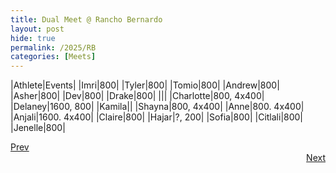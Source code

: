```yaml
---
title: Dual Meet @ Rancho Bernardo
layout: post
hide: true
permalink: /2025/RB
categories: [Meets]
---
```


|Athlete|Events|
|Imri|800|
|Tyler|800|
|Tomio|800|
|Andrew|800|
|Asher|800|
|Dev|800|
|Drake|800|
|||
|Charlotte|800, 4x400|
|Delaney|1600, 800|
|Kamila||
|Shayna|800, 4x400|
|Anne|800. 4x400|
|Anjali|1600. 4x400|
|Claire|800|
|Hajar|?, 200|
|Sofia|800|
|Citlali|800|
|Jenelle|800|

<div style="text-align: left"> <a href="{{site.baseurl}}/2025/MSR">Prev</a></div> 
<div style="text-align: right"> <a href="{{site.baseurl}}/2025/FS">Next</a></div>
